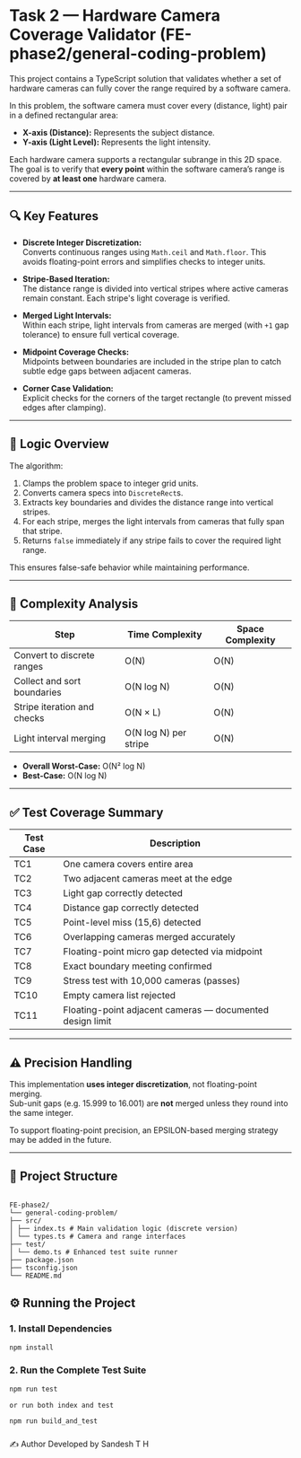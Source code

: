 # Task 2 — Hardware Camera Coverage Validator (FE-phase2/general-coding-problem)

This project contains a TypeScript solution that validates whether a set of hardware cameras can fully cover the range required by a software camera.

In this problem, the software camera must cover every (distance, light) pair in a defined rectangular area:

- **X-axis (Distance):** Represents the subject distance.
- **Y-axis (Light Level):** Represents the light intensity.

Each hardware camera supports a rectangular subrange in this 2D space. The goal is to verify that **every point** within the software camera’s range is covered by **at least one** hardware camera.

---

## 🔍 Key Features

- **Discrete Integer Discretization:**  
  Converts continuous ranges using `Math.ceil` and `Math.floor`. This avoids floating-point errors and simplifies checks to integer units.

- **Stripe-Based Iteration:**  
  The distance range is divided into vertical stripes where active cameras remain constant. Each stripe's light coverage is verified.

- **Merged Light Intervals:**  
  Within each stripe, light intervals from cameras are merged (with `+1` gap tolerance) to ensure full vertical coverage.

- **Midpoint Coverage Checks:**  
  Midpoints between boundaries are included in the stripe plan to catch subtle edge gaps between adjacent cameras.

- **Corner Case Validation:**  
  Explicit checks for the corners of the target rectangle (to prevent missed edges after clamping).

---

## 🧠 Logic Overview

The algorithm:
1. Clamps the problem space to integer grid units.
2. Converts camera specs into `DiscreteRect`s.
3. Extracts key boundaries and divides the distance range into vertical stripes.
4. For each stripe, merges the light intervals from cameras that fully span that stripe.
5. Returns `false` immediately if any stripe fails to cover the required light range.

This ensures false-safe behavior while maintaining performance.

---

## 🧮 Complexity Analysis

| Step                        | Time Complexity       | Space Complexity |
| --------------------------- | --------------------- | ---------------- |
| Convert to discrete ranges  | O(N)                  | O(N)             |
| Collect and sort boundaries | O(N log N)            | O(N)             |
| Stripe iteration and checks | O(N × L)              | O(N)             |
| Light interval merging      | O(N log N) per stripe | O(N)             |

- **Overall Worst-Case:** O(N² log N)
- **Best-Case:** O(N log N)

---

## ✅ Test Coverage Summary

| Test Case | Description |
|-----------|-------------|
| TC1       | One camera covers entire area |
| TC2       | Two adjacent cameras meet at the edge |
| TC3       | Light gap correctly detected |
| TC4       | Distance gap correctly detected |
| TC5       | Point-level miss (15,6) detected |
| TC6       | Overlapping cameras merged accurately |
| TC7       | Floating-point micro gap detected via midpoint |
| TC8       | Exact boundary meeting confirmed |
| TC9       | Stress test with 10,000 cameras (passes) |
| TC10      | Empty camera list rejected |
| TC11      | Floating-point adjacent cameras — documented design limit |

---

## ⚠️ Precision Handling

This implementation **uses integer discretization**, not floating-point merging.  
Sub-unit gaps (e.g. 15.999 to 16.001) are **not** merged unless they round into the same integer.

To support floating-point precision, an EPSILON-based merging strategy may be added in the future.

---

## 📂 Project Structure

```

FE-phase2/
└── general-coding-problem/
├── src/
│ ├── index.ts # Main validation logic (discrete version)
│ └── types.ts # Camera and range interfaces
├── test/
│ └── demo.ts # Enhanced test suite runner
├── package.json
├── tsconfig.json
└── README.md
```


## ⚙️ Running the Project

### 1. Install Dependencies

```bash
npm install 
```
### 2. Run the Complete Test Suite

```bash
npm run test

or run both index and test

npm run build_and_test
```

###

✍️ Author
Developed by Sandesh T H